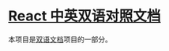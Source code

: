 # [React 中英双语对照文档](https://zh-hans.react.dev/)

本项目是[双语文档](https://github.com/bilingual-docs/bilingual-docs)项目的一部分。

